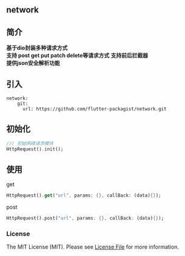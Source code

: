 ## network

## 简介
**基于dio封装多种请求方式**  
**支持 post get put patch delete等请求方式**
**支持前后拦截器**  
**提供json安全解析功能**


## 引入
```
network:
    git:
      url: https://github.com/flutter-packagist/network.git
```

## 初始化
```dart
/// 初始网络请求模块
HttpRequest().init();
```

## 使用
get
```dart
HttpRequest().get("url", params: {}, callBack: (data){});
```

post
```dart
HttpRequest().post("url", params: {}, callBack: (data){});
```


### License
The MIT License (MIT). Please see [License File](LICENSE) for more information.
